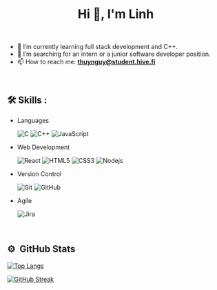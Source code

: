 <h1 align="center">Hi 👋, I'm Linh</h1>

<br>

- 🌱 I’m currently learning full stack development and C++.
- 🏢 I’m searching for an intern or a junior software developer position.
- 📫 How to reach me: **thuynguy@student.hive.fi**

<br>

## :hammer_and_wrench: Skills :

- Languages

  ![C](http://img.shields.io/badge/-C-A8B9CC?style=flat-square&logo=c&logoColor=ffffff)
  ![C++](https://img.shields.io/badge/c++-%2300599C.svg?style=flat-square&logo=c%2B%2B&logoColor=white)
  ![JavaScript](https://img.shields.io/badge/-JavaScript-%23F7DF1C?style=flat-square&logo=javascript&logoColor=000000&labelColor=%23F7DF1C&color=%23FFCE5A)

- Web Development

  ![React](https://img.shields.io/badge/-React-61DAFB?style=flat-square&logo=react&logoColor=ffffff)
  ![HTML5](https://img.shields.io/badge/-HTML5-%23E44D27?style=flat-square&logo=html5&logoColor=ffffff)
  ![CSS3](https://img.shields.io/badge/-CSS3-%231572B6?style=flat-square&logo=css3)
  ![Nodejs](https://img.shields.io/badge/-Nodejs-339933?style=flat-square&logo=Node.js&logoColor=ffffff)

- Version Control

  ![Git](https://img.shields.io/badge/-Git-%23F05032?style=flat-square&logo=git&logoColor=%23ffffff)
  ![GitHub](https://img.shields.io/badge/-GitHub-181717?style=flat-square&logo=github)

- Agile

  ![Jira](https://img.shields.io/badge/Jira-0052CC?style=flat-square&logo=Jira&logoColor=ffffff)

<br>

## ⚙️ &nbsp;GitHub Stats

[![Top Langs](https://github-readme-stats.vercel.app/api/top-langs/?username=linhtng&layout=compact&theme=vision-friendly-dark)](https://github.com/anuraghazra/github-readme-stats)

[![GitHub Streak](https://streak-stats.demolab.com/?user=linhtng)](https://git.io/streak-stats)
